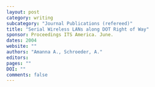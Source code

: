 ```yaml
---
layout: post
category: writing
subcategory: "Journal Publications (refereed)"
title: "Serial Wireless LANs along DOT Right of Way"
sponsor: Proceedings ITS America. June.
dates: 2004
website: ""
authors: "Amanna A., Schroeder, A."
editors:
pages: ""
DOI: ""
comments: false
---
```


